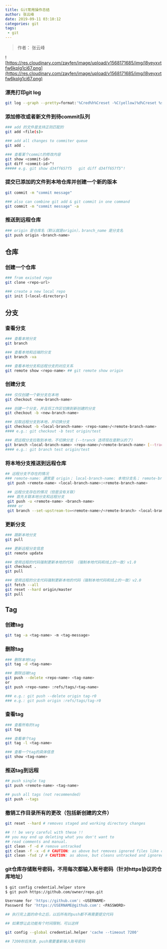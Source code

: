 ```yaml
---
title: Git常用操作总结
author: 张云峰 
date: 2019-09-11 03:10:12
categories: git
tags:
 - git
---
```

> 作者： 张云峰

![https://res.cloudinary.com/zayfen/image/upload/v1568171685/img/l8yeyxvtfw6kplg1ci67.png](https://res.cloudinary.com/zayfen/image/upload/v1568171685/img/l8yeyxvtfw6kplg1ci67.png)

### 漂亮打印git log
```sh
git log --graph --pretty=format:'%Cred%h%Creset -%C(yellow)%d%Creset %s %Cgreen(%cr)%Creset' --abbrev-commit --date=relative
```

### 添加修改或者新文件到待commit队列
```sh
### add 的文件是支持正则匹配的
git add <file(s)>

### add all changes to commiter queue
git add .

### 查看某个commit的修改内容
git show <commit-id>
git diff <commit-id>^!
##### e.g. git show d34ff657f5   git diff d34ff657f5^!
```

### 提交已添加的文件到本地仓库并创建一个新的版本
```sh
git commit -m "commit message"

### also can combine git add & git commit in one command
git commit -m "commit message" -a
```

### 推送到远程仓库
```sh
### origin 是仓库名（默认就是origin），branch_name 是分支名
git push origin <branch-name>
```

## 仓库
### 创建一个仓库
```bash
### from existed repo 
git clone <repo-url>

### create a new local repo
git init [<local-directory>]
```


## 分支
### 查看分支
```sh
### 查看本地分支
git branch

### 查看本地和远端的分支
git branch -va

### 查看本地分支和远程分支的对应关系
git remote show <repo-name> ## git remote show origin
```

### 创建分支
```sh
### 仅仅创建一个新分支在本地
git checkout <new-branch-name>

### 创建一个分支，并且将工作区切换到新创建的分支
git checkout -b <new-branch-name>

### 拉取远程分支到本地，并切换分支
git checkout -b <local-branch-name> <repo-name>/<remote-branch-name>
#### e.g.: git checkout -b test origin/test

### 把远程分支拉取到本地，不切换分支 (--tranck 选项现在是默认的了)
git branch <local-branch-name> <repo-name>/<remote-branch-name> [--track]
#### e.g.: git branch test origin/test
```

### 将本地分支推送到远程仓库
```bash
## 远程分支不存在的情况
### remote-name: 通常是 origin； local-branch-name: 本地分支名； remote-branch-name: 要创建的远程分支名
 git push <remote-name> <local-branch-name>:<remote-branch-name>
 
 ## 远程分支存在的情况（但是没有关联）
 ### 首先关联本地分支和远程分支
 git push -u <remote-name> <branch-name>
 #### or
 git branch --set-upstream-to=<remote-name>/<remote-branch> <local-branch>
```

### 更新分支
```bash
### 跟新本地分支
git pull

### 更新远程分支信息
git remote update

### 使用远程的代码强制更新本地的代码 （强制本地代码和线上的一致）v1.0
git checkout .
git pull

### 使用远程的分支代码强制更新本地的代码（强制本地代码和线上的一致）v2.0
git fetch --all
git reset --hard origin/master
git pull
```

## Tag

### 创建tag
```bash
git tag -a <tag-name> -m <tag-message>
```

### 删除tag
```bash
### 删除本地tag
git tag -d <tag-name>

### 删除远端tag
git push --delete <repo-name> <tag-name>
or 
git push <repo-name> :refs/tags/<tag-name>

### e.g.: git push --delete origin tag-r0
### e.g.: git push origin :refs/tags/tag-r0
```

### 查看tag
```bash
### 查看所有的tag
git tag

### 查看单个tag
git tag -l <tag-name>

### 查看一个tag的具体信息
git show <tag-name>
```

### 推送tag到远程
```sh
## push single tag
git push <remote-name> <tag-name>

## push all tags (not recommended)
git push --tags
```


### 撤销工作目录所有的更改（包括新创建的文件）
```sh
git reset --hard # removes staged and working directory changes

## !! be very careful with these !!
## you may end up deleting what you don't want to
## read comments and manual.
git clean -f -d # remove untracked
git clean -f -x -d # CAUTION: as above but removes ignored files like config.
git clean -fxd :/ # CAUTION: as above, but cleans untracked and ignored files through the entire repo (without :/, the operation affects only the current directory)
```


### git仓库存储账号密码，不用每次都输入账号密码（针对https协议的仓库地址）
```bash
$ git config credential.helper store
$ git push https://github.com/owner/repo.git

Username for 'https://github.com': <USERNAME>
Password for 'https://USERNAME@github.com': <PASSWORD>

## 执行完上面的命令之后，以后所有的push都不再需要提交代码

## 如果想让此功能有个时间限制，可以这样

git config --global credential.helper 'cache --timeout 7200'

## 7200秒后失效，push需要重新输入账号密码
```

